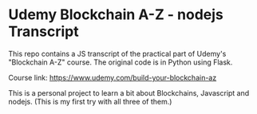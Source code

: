 # Udemy Blockchain A-Z - nodejs Transcript

This repo contains a JS transcript of the practical part of Udemy's
"Blockchain A-Z" course. The original code is in Python using Flask.

Course link: https://www.udemy.com/build-your-blockchain-az

This is a personal project to learn a bit about Blockchains, Javascript
and nodejs. (This is my first try with all three of them.)
